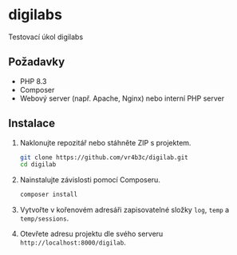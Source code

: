 # digilabs
 Testovací úkol digilabs


## Požadavky

- PHP 8.3
- Composer
- Webový server (např. Apache, Nginx) nebo interní PHP server

## Instalace

1. Naklonujte repozitář nebo stáhněte ZIP s projektem.
    ```bash
    git clone https://github.com/vr4b3c/digilab.git
    cd digilab
    ```

2. Nainstalujte závislosti pomocí Composeru.
    ```bash
    composer install
    ```

3. Vytvořte v kořenovém adresáři zapisovatelné složky `log`, `temp` a `temp/sessions`.


4. Otevřete adresu projektu dle svého serveru `http://localhost:8000/digilab`.


